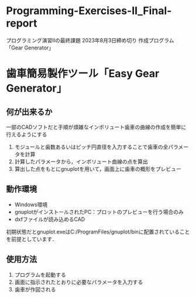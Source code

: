 # Programming-Exercises-II_Final-report
プログラミング演習IIの最終課題 2023年8月3日締め切り 作成プログラム「Gear Generator」

# 歯車簡易製作ツール「Easy Gear Generator」

## 何が出来るか
一部のCADソフトだと手順が煩雑なインボリュート歯車の曲線の作成を簡単に行えるようにする
1. モジュールと歯数あるいはピッチ円直径を入力することで歯車の全パラメータを計算
1. 計算したパラメータから，インボリュート曲線の点を算出
1. 算出した点をもとにgnuplotを用いて，画面上に歯車の概形をプレビュー

## 動作環境
- Windows環境
- gnuplotがインストールされたPC：プロットのプレビューを行う場合のみ
- dxfファイルが読み込めるCAD

初期状態だとgnuplot.exeはC:/ProgramFiles/gnuplot/binに配置されていることを前提としています．

## 使用方法
1. プログラムを起動する
1. 画面に指示されたとおりに必要なパラメータを入力する
1. 歯車が作図される
